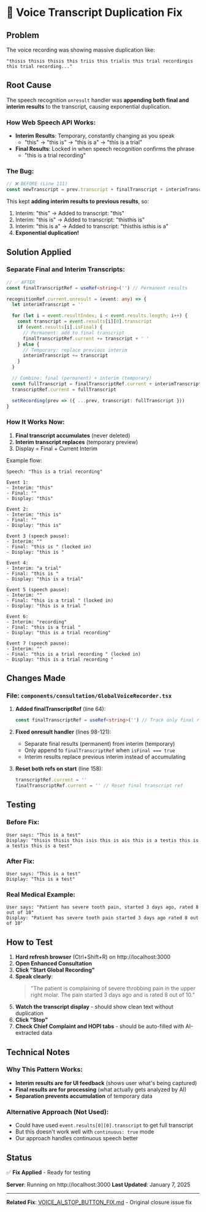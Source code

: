 # 🔧 Voice Transcript Duplication Fix

## Problem
The voice recording was showing massive duplication like:
```
"thisis thisis thisis this triis this trialis this trial recordingis this trial recording..."
```

## Root Cause
The speech recognition `onresult` handler was **appending both final and interim results** to the transcript, causing exponential duplication.

### How Web Speech API Works:
- **Interim Results**: Temporary, constantly changing as you speak
  - "this" → "this is" → "this is a" → "this is a trial"
- **Final Results**: Locked in when speech recognition confirms the phrase
  - "this is a trial recording"

### The Bug:
```typescript
// ❌ BEFORE (Line 111)
const newTranscript = prev.transcript + finalTranscript + interimTranscript
```

This kept **adding interim results to previous results**, so:
1. Interim: "this" → Added to transcript: "this"
2. Interim: "this is" → Added to transcript: "thisthis is"
3. Interim: "this is a" → Added to transcript: "thisthis isthis is a"
4. **Exponential duplication!**

## Solution Applied

### Separate Final and Interim Transcripts:
```typescript
// ✅ AFTER
const finalTranscriptRef = useRef<string>('') // Permanent results

recognitionRef.current.onresult = (event: any) => {
  let interimTranscript = ''

  for (let i = event.resultIndex; i < event.results.length; i++) {
    const transcript = event.results[i][0].transcript
    if (event.results[i].isFinal) {
      // Permanent: add to final transcript
      finalTranscriptRef.current += transcript + ' '
    } else {
      // Temporary: replace previous interim
      interimTranscript += transcript
    }
  }

  // Combine: final (permanent) + interim (temporary)
  const fullTranscript = finalTranscriptRef.current + interimTranscript
  transcriptRef.current = fullTranscript

  setRecording(prev => ({ ...prev, transcript: fullTranscript }))
}
```

### How It Works Now:
1. **Final transcript accumulates** (never deleted)
2. **Interim transcript replaces** (temporary preview)
3. Display = Final + Current Interim

Example flow:
```
Speech: "This is a trial recording"

Event 1:
- Interim: "this"
- Final: ""
- Display: "this"

Event 2:
- Interim: "this is"
- Final: ""
- Display: "this is"

Event 3 (speech pause):
- Interim: ""
- Final: "this is " (locked in)
- Display: "this is "

Event 4:
- Interim: "a trial"
- Final: "this is "
- Display: "this is a trial"

Event 5 (speech pause):
- Interim: ""
- Final: "this is a trial " (locked in)
- Display: "this is a trial "

Event 6:
- Interim: "recording"
- Final: "this is a trial "
- Display: "this is a trial recording"

Event 7 (speech pause):
- Interim: ""
- Final: "this is a trial recording " (locked in)
- Display: "this is a trial recording "
```

## Changes Made

### File: `components/consultation/GlobalVoiceRecorder.tsx`

1. **Added finalTranscriptRef** (line 64):
   ```typescript
   const finalTranscriptRef = useRef<string>('') // Track only final results
   ```

2. **Fixed onresult handler** (lines 98-121):
   - Separate final results (permanent) from interim (temporary)
   - Only append to `finalTranscriptRef` when `isFinal === true`
   - Interim results replace previous interim instead of accumulating

3. **Reset both refs on start** (line 158):
   ```typescript
   transcriptRef.current = ''
   finalTranscriptRef.current = '' // Reset final transcript ref
   ```

## Testing

### Before Fix:
```
User says: "This is a test"
Display: "thisis thisis this isis this is ais this is a testis this is a testis this is a test"
```

### After Fix:
```
User says: "This is a test"
Display: "This is a test"
```

### Real Medical Example:
```
User says: "Patient has severe tooth pain, started 3 days ago, rated 8 out of 10"
Display: "Patient has severe tooth pain started 3 days ago rated 8 out of 10"
```

## How to Test

1. **Hard refresh browser** (Ctrl+Shift+R) on http://localhost:3000
2. **Open Enhanced Consultation**
3. **Click "Start Global Recording"**
4. **Speak clearly**:
   > "The patient is complaining of severe throbbing pain in the upper right molar. The pain started 3 days ago and is rated 8 out of 10."
5. **Watch the transcript display** - should show clean text without duplication
6. **Click "Stop"**
7. **Check Chief Complaint and HOPI tabs** - should be auto-filled with AI-extracted data

## Technical Notes

### Why This Pattern Works:
- **Interim results are for UI feedback** (shows user what's being captured)
- **Final results are for processing** (what actually gets analyzed by AI)
- **Separation prevents accumulation** of temporary data

### Alternative Approach (Not Used):
- Could have used `event.results[0][0].transcript` to get full transcript
- But this doesn't work well with `continuous: true` mode
- Our approach handles continuous speech better

## Status
✅ **Fix Applied** - Ready for testing

**Server**: Running on http://localhost:3000
**Last Updated**: January 7, 2025

---

**Related Fix**: [VOICE_AI_STOP_BUTTON_FIX.md](VOICE_AI_STOP_BUTTON_FIX.md) - Original closure issue fix
